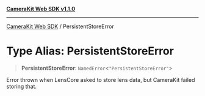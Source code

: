 [**CameraKit Web SDK v1.1.0**](../README.md)

***

[CameraKit Web SDK](../globals.md) / PersistentStoreError

# Type Alias: PersistentStoreError

> **PersistentStoreError**: `NamedError`\<`"PersistentStoreError"`\>

Error thrown when LensCore asked to store lens data, but CameraKit failed storing that.
